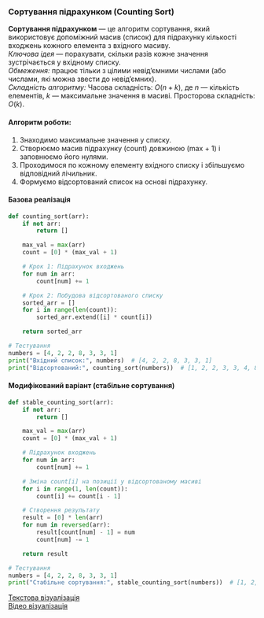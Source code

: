### Сортування підрахунком (Counting Sort)
**Сортування підрахунком** — це алгоритм сортування, який використовує допоміжний масив (список) для 
підрахунку кількості входжень кожного елемента з вхідного масиву.  
*Ключова ідея* — порахувати, скільки разів кожне значення зустрічається у вхідному списку.  
*Обмеження:* працює тільки з цілими невід’ємними числами (або числами, які можна звести до невід’ємних).  
*Складність алгоритму:* Часова складність: $O(n + k)$, де $n$ — кількість елементів, $k$ — максимальне значення в масиві.
Просторова складність: $O(k)$.  
 
#### Алгоритм роботи:
1. Знаходимо максимальне значення у списку.
2. Створюємо масив підрахунку (count) довжиною (max + 1) і заповнюємо його нулями.
3. Проходимося по кожному елементу вхідного списку і збільшуємо відповідний лічильник.
4. Формуємо відсортований список на основі підрахунку.

#### Базова реалізація
```python
def counting_sort(arr):
    if not arr:
        return []

    max_val = max(arr)
    count = [0] * (max_val + 1)

    # Крок 1: Підрахунок входжень
    for num in arr:
        count[num] += 1

    # Крок 2: Побудова відсортованого списку
    sorted_arr = []
    for i in range(len(count)):
        sorted_arr.extend([i] * count[i])

    return sorted_arr

# Тестування
numbers = [4, 2, 2, 8, 3, 3, 1]
print("Вхідний список:", numbers)  # [4, 2, 2, 8, 3, 3, 1]
print("Відсортований:", counting_sort(numbers))  # [1, 2, 2, 3, 3, 4, 8]
```
#### Модифікований варіант (стабільне сортування)
```python
def stable_counting_sort(arr):
    if not arr:
        return []

    max_val = max(arr)
    count = [0] * (max_val + 1)

    # Підрахунок входжень
    for num in arr:
        count[num] += 1

    # Зміна count[i] на позиції у відсортованому масиві
    for i in range(1, len(count)):
        count[i] += count[i - 1]

    # Створення результату
    result = [0] * len(arr)
    for num in reversed(arr):
        result[count[num] - 1] = num
        count[num] -= 1

    return result

# Тестування
numbers = [4, 2, 2, 8, 3, 3, 1]
print("Стабільне сортування:", stable_counting_sort(numbers))  # [1, 2, 2, 3, 3, 4, 8]
```
[Текстова візуалізація](https://www.geeksforgeeks.org/counting-sort/)  
[Відео візуалізація](https://www.youtube.com/watch?v=7zuGmKfUt7s)  